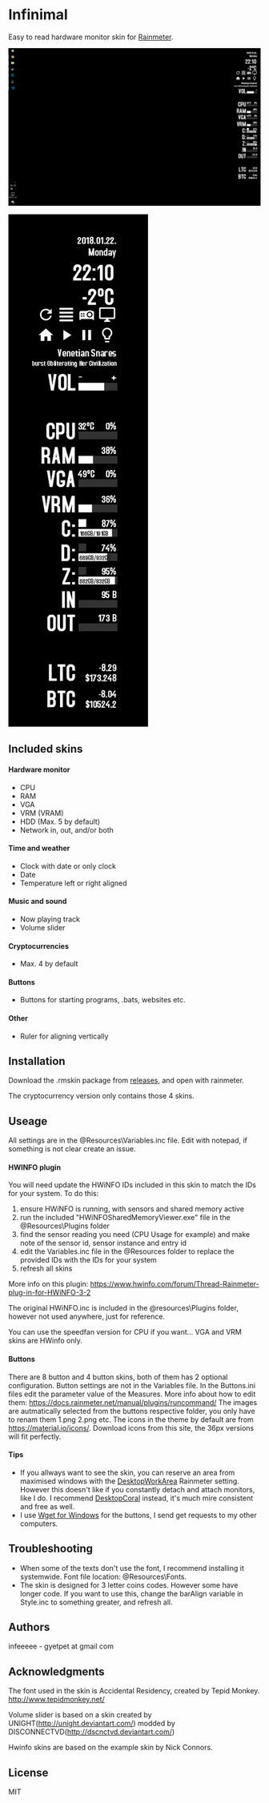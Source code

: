 # Infinimal

Easy to read hardware monitor skin for [Rainmeter](https://www.rainmeter.net/).

![Screenshot](@Resources/Screenshots/Vertical_example.png?raw=true "Screenshot")

![Vertical](@Resources/Screenshots/Vertical.png?raw=true "Vertical")

## Included skins

#### Hardware monitor
* CPU 
* RAM 
* VGA
* VRM (VRAM)
* HDD (Max. 5 by default)
* Network in, out, and/or both

#### Time and weather
* Clock with date or only clock
* Date
* Temperature left or right aligned

#### Music and sound
* Now playing track
* Volume slider

#### Cryptocurrencies
* Max. 4 by default

#### Buttons
* Buttons for starting programs, .bats, websites etc.

#### Other
* Ruler for aligning vertically

## Installation

Download the .rmskin package from [releases](https://github.com/infeeeee/infinimal/releases/latest), and open with rainmeter.

The cryptocurrency version only contains those 4 skins.

## Useage

All settings are in the @Resources\Variables.inc file. Edit with notepad, if something is not clear create an issue.

#### HWINFO plugin
You will need update the HWiNFO IDs included in this skin to match the IDs for your system.  To do this:
1. ensure HWiNFO is running, with sensors and shared memory active
2. run the included "HWiNFOSharedMemoryViewer.exe" file in the @Resources\Plugins folder
3. find the sensor reading you need (CPU Usage for example) and make note of the sensor id, sensor instance and entry id
4. edit the Variables.inc file in the @Resources folder to replace the provided IDs with the IDs for your system
5. refresh all skins

More info on this plugin: https://www.hwinfo.com/forum/Thread-Rainmeter-plug-in-for-HWiNFO-3-2

The original HWiNFO.inc is included in the @resources\Plugins folder, however not used anywhere, just for reference.

You can use the speedfan version for CPU if you want...
VGA and VRM skins are HWinfo only.

#### Buttons
There are 8 button and 4 button skins, both of them has 2 optional configuration.
Button settings are not in the Variables file. In the Buttons.ini files edit the parameter value of the Measures. 
More info about how to edit them: https://docs.rainmeter.net/manual/plugins/runcommand/
The images are autmatically selected from the buttons respective folder, you only have to renam them 1.png 2.png etc. 
The icons in the theme by default are from https://material.io/icons/. Download icons from this site, the 36px versions will fit perfectly.

#### Tips
* If you allways want to see the skin, you can reserve an area from maximised windows with the [DesktopWorkArea](https://docs.rainmeter.net/manual/settings/rainmeter-section/#DesktopWorkArea) Rainmeter setting. However this doesn't like if you constantly detach and attach monitors, like I do. I recommend [DesktopCoral](https://www.donationcoder.com/software/mouser/other-windows-apps/desktopcoral) instead, it's much mire consistent and free as well.
* I use [Wget for Windows](http://gnuwin32.sourceforge.net/packages/wget.htm) for the buttons, I send get requests to my other computers.

## Troubleshooting

* When some of the texts don't use the font, I recommend installing it systemwide. Font file location: @Resources\Fonts.
* The skin is designed for 3 letter coins codes. However some have longer code. If you want to use this, change the barAlign variable in Style.inc to something greater, and refresh all.

## Authors

infeeeee - gyetpet at gmail com

## Acknowledgments

The font used in the skin is Accidental Residency, created by Tepid Monkey. http://www.tepidmonkey.net/

Volume slider is based on a skin created by UNIGHT(http://unight.deviantart.com/) modded by DISCONNECTVD(http://dscnctvd.deviantart.com/)

Hwinfo skins are based on the example skin by Nick Connors. 

## License

MIT
